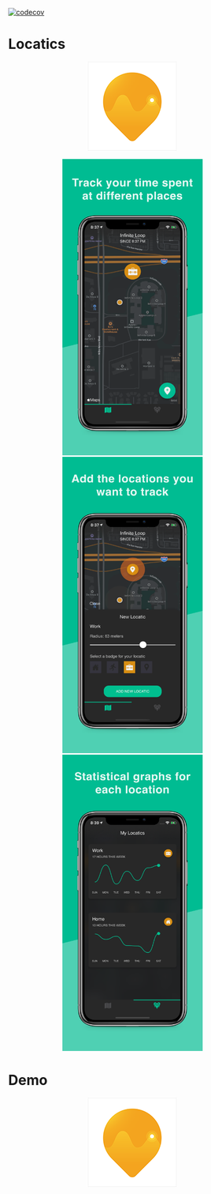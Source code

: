 [![codecov](https://codecov.io/gh/LukeSmith16/Locatics/branch/onboarding-feature/graph/badge.svg)](https://codecov.io/gh/LukeSmith16/Locatics)

# Locatics
<p align="center">
  <img src="https://github.com/LukeSmith16/Locatics/blob/pre-release/Icon-60%403x.png">
</p>

<p align="center">
  <img src="https://github.com/LukeSmith16/Locatics/blob/pre-release/xs-03.png" width="285" height="600">
  <img src="https://github.com/LukeSmith16/Locatics/blob/pre-release/1.png" width="285" height="600">
  <img src="https://github.com/LukeSmith16/Locatics/blob/pre-release/xs-03-iOS-1242x2688.png.png" width="285" height="600">
</p>

# Demo
<p align="center">
  <img src="https://github.com/LukeSmith16/Locatics/blob/pre-release/Icon-60%403x.png">
</p>
